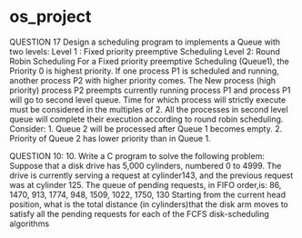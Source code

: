 # os_project
QUESTION 17
Design a scheduling program to implements a Queue with two levels:
Level 1 : Fixed priority preemptive Scheduling
Level 2: Round Robin Scheduling
For a Fixed priority preemptive Scheduling (Queue1), the Priority 0 is highest priority. If one process P1 is scheduled and running, another process P2 with higher priority comes. The New process (high  priority) process P2 preempts currently running process P1 and process P1 will go to second level queue. Time for which process will strictly execute must be considered in the multiples of 2. All the processes in second level queue will complete their execution according to round robin scheduling.
Consider: 1. Queue 2 will be processed after Queue 1 becomes empty. 
 2. Priority of Queue 2 has lower priority than in Queue 1.

QUESTION 10:
10.	Write a C program to solve the following problem: Suppose that a disk drive has 5,000 cylinders, numbered 0 to 4999. The drive is currently serving a request at cylinder143, and the previous request was at cylinder 125. The queue of pending requests, in FIFO order,is:
86, 1470, 913, 1774, 948, 1509, 1022, 1750, 130
Starting from the current head position, what is the total distance (in cylinders)that the disk arm moves to satisfy all the pending requests for each of the FCFS disk-scheduling algorithms
